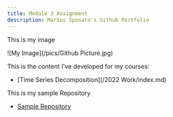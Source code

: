 ```yaml
---
title: Module 3 Assignment
description: Marius Sposato's Github Portfolio
---
```

This is my image 

![My Image](/pics/Github Picture.jpg)

This is the content I've developed for my courses: 

- [Time Series Decomposition](/2022 Work/index.md)

This is my sample Repository 

- [Sample Repository](https://github.com/MariusSposato/Sample-/tree/main)

